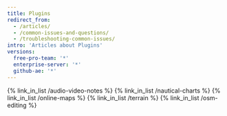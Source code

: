```yaml
---
title: Plugins
redirect_from:
  - /articles/
  - /common-issues-and-questions/
  - /troubleshooting-common-issues/
intro: 'Articles about Plugins'
versions:
  free-pro-team: '*'
  enterprise-server: '*'
  github-ae: '*'
---
```


{% link_in_list /audio-video-notes %}
{% link_in_list /nautical-charts %}
{% link_in_list /online-maps %}
{% link_in_list /terrain %}
{% link_in_list /osm-editing %}
